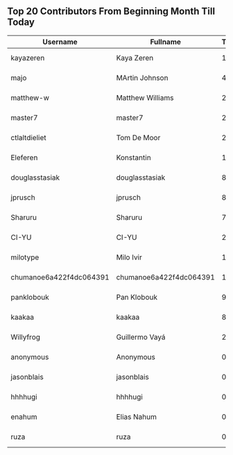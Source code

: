 ## Top 20 Contributors From Beginning Month Till Today ##
|Username|Fullname|Translated|DateJoined|Language|
|--------|--------|----------|----------|-------|
|kayazeren|Kaya Zeren|1164|2020-06-19T07:05:24Z|tr|
|majo|MArtin Johnson|485|2020-06-19T18:19:45Z|sv|
|matthew-w|Matthew Williams|253|2021-03-01T11:40:28.|en_AU|
|master7|master7|233|2020-06-19T18:20:39.|pl|
|ctlaltdieliet|Tom De Moor|219|2020-06-19T16:30:47Z|nl|
|Eleferen|Konstantin|144|2022-10-13T14:04:24Z|ru|
|douglasstasiak|douglasstasiak|85|2023-08-13T03:31:09.|pt_BR|
|jprusch|jprusch|81|2021-06-28T12:00:18.|de|
|Sharuru|Sharuru|74|2020-06-19T18:20:22.|zh_Hans|
|CI-YU|CI-YU|23|2022-11-16T02:14:58.|zh_Hant|
|milotype|Milo Ivir|13|2021-10-30T10:27:42.|hr|
|chumanoe6a422f4dc064391|chumanoe6a422f4dc064391|12|2023-08-07T16:48:44.|vi|
|panklobouk|Pan Klobouk|9|2023-04-19T11:34:10.|cs|
|kaakaa|kaakaa|8|2020-06-19T18:20:26Z|ja|
|Willyfrog|Guillermo Vayá|2|2020-06-24T18:46:47Z|es|
|anonymous|Anonymous|0|2020-06-10T18:34:14.||
|jasonblais|jasonblais|0|2020-06-19T18:18:54Z||
|hhhhugi|hhhhugi|0|2020-06-19T18:18:56.||
|enahum|Elias  Nahum|0|2020-06-19T18:18:56Z|es|
|ruza|ruza|0|2020-06-19T18:18:57.||
